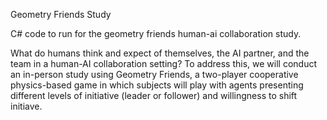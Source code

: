 Geometry Friends Study

C# code to run for the geometry friends human-ai collaboration study.

What do humans think and expect of themselves, the AI partner, and the team in a human-AI collaboration setting? To address this, we will conduct an in-person study using Geometry Friends, a two-player cooperative physics-based game in which subjects will play with agents presenting different levels of initiative (leader or follower) and willingness to shift initiave.
